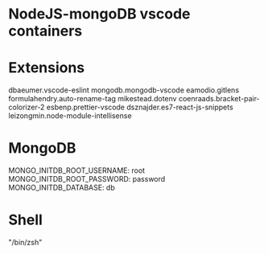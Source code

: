 # NodeJS-mongoDB vscode containers

# Extensions

dbaeumer.vscode-eslint
mongodb.mongodb-vscode
eamodio.gitlens
formulahendry.auto-rename-tag
mikestead.dotenv
coenraads.bracket-pair-colorizer-2
esbenp.prettier-vscode
dsznajder.es7-react-js-snippets
leizongmin.node-module-intellisense

# MongoDB

MONGO_INITDB_ROOT_USERNAME: root
MONGO_INITDB_ROOT_PASSWORD: password
MONGO_INITDB_DATABASE: db

# Shell

"/bin/zsh"
